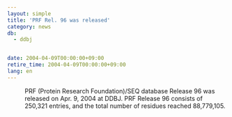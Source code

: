 ```yaml
---
layout: simple
title: 'PRF Rel. 96 was released'
category: news
db:
  - ddbj


date: 2004-04-09T00:00:00+09:00
retire_time: 2004-04-09T00:00:00+09:00
lang: en
---
```


<dd>PRF (Protein Research Foundation)/SEQ database Release 96 was released on Apr. 9, 2004 at DDBJ. PRF Release 96 consists of 250,321 entries, and the total number of residues reached 88,779,105.</dd>
